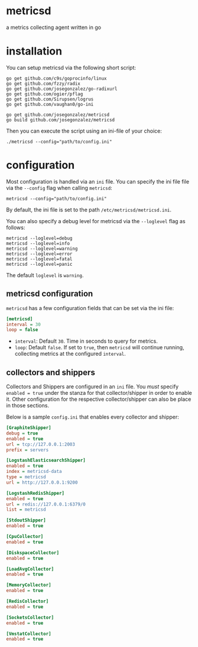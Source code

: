 # metricsd

a metrics collecting agent written in go

# installation

You can setup metricsd via the following short script:

```shell
go get github.com/c9s/goprocinfo/linux
go get github.com/fzzy/radix
go get github.com/josegonzalez/go-radixurl
go get github.com/ogier/pflag
go get github.com/Sirupsen/logrus
go get github.com/vaughan0/go-ini

go get github.com/josegonzalez/metricsd
go build github.com/josegonzalez/metricsd
```

Then you can execute the script using an ini-file of your choice:

```shell
./metricsd --config="path/to/config.ini"
```

# configuration

Most configuration is handled via an `ini` file. You can specify the ini file file via the `--config` flag when calling `metricsd`:

```shell
metricsd --config="path/to/config.ini"
```

By default, the ini file is set to the path `/etc/metricsd/metricsd.ini`.

You can also specify a debug level for metricsd via the `--loglevel` flag as follows:

```shell
metricsd --loglevel=debug
metricsd --loglevel=info
metricsd --loglevel=warning
metricsd --loglevel=error
metricsd --loglevel=fatal
metricsd --loglevel=panic
```

The default `loglevel` is `warning`.

## metricsd configuration

`metricsd` has a few configuration fields that can be set via the ini file:

```ini
[metricsd]
interval = 30
loop = false
```

- `interval`: Default `30`. Time in seconds to query for metrics.
- `loop`: Default `false`. If set to `true`, then `metricsd` will continue running, collecting metrics at the configured `interval`.

## collectors and shippers

Collectors and Shippers are configured in an `ini` file. You *must* specify `enabled = true` under the stanza for that collector/shipper in order to enable it. Other configuration for the respective collector/shipper can also be place in those sections.

Below is a sample `config.ini` that enables every collector and shipper:

```ini
[GraphiteShipper]
debug = true
enabled = true
url = tcp://127.0.0.1:2003
prefix = servers

[LogstashElasticsearchShipper]
enabled = true
index = metricsd-data
type = metricsd
url = http://127.0.0.1:9200

[LogstashRedisShipper]
enabled = true
url = redis://127.0.0.1:6379/0
list = metricsd

[StdoutShipper]
enabled = true

[CpuCollector]
enabled = true

[DiskspaceCollector]
enabled = true

[LoadAvgCollector]
enabled = true

[MemoryCollector]
enabled = true

[RedisCollector]
enabled = true

[SocketsCollector]
enabled = true

[VmstatCollector]
enabled = true
```
